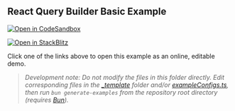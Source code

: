 ## React Query Builder Basic Example

[![Open in CodeSandbox](https://img.shields.io/badge/Open_in-CodeSandbox-000000?logo=codesandbox)](https://codesandbox.io/p/sandbox/github/react-querybuilder/react-querybuilder/tree/main/examples/basic?file=/src/App.jsx)

[![Open in StackBlitz](https://img.shields.io/badge/Open_in-StackBlitz-1269D3?logo=stackblitz)](https://stackblitz.com/github/react-querybuilder/react-querybuilder/tree/main/examples/basic?file=src/App.jsx)

Click one of the links above to open this example as an online, editable demo.

> _Development note: Do not modify the files in this folder directly. Edit corresponding files in the [\_template](../_template) folder and/or [exampleConfigs.ts](../exampleConfigs.ts), then run `bun generate-examples` from the repository root directory (requires [Bun](https://bun.sh/))._
